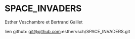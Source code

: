 # SPACE_INVADERS

Esther Veschambre et Bertrand Gaillet

lien github:
git@github.com:esthervsch/SPACE_INVADERS.git
